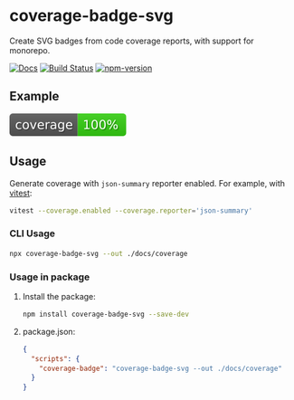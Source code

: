 # coverage-badge-svg

Create SVG badges from code coverage reports, with support for monorepo.

[![Docs](https://img.shields.io/badge/Docs-read-%23fdf9f5)](https://crimx.github.io/coverage-badge-svg/)
[![Build Status](https://github.com/crimx/coverage-badge-svg/actions/workflows/build.yml/badge.svg)](https://github.com/crimx/coverage-badge-svg/actions/workflows/build.yml)
[![npm-version](https://img.shields.io/npm/v/coverage-badge-svg.svg)](https://www.npmjs.com/package/coverage-badge-svg)

## Example

![demo](https://raw.githubusercontent.com/crimx/coverage-badge-svg/refs/heads/gh-pages/coverage-badges/coverage-badge-svg.svg)

## Usage

Generate coverage with `json-summary` reporter enabled. For example, with [vitest](https://vitest.dev/guide/reporters):

```bash
vitest --coverage.enabled --coverage.reporter='json-summary'
```

### CLI Usage

```bash
npx coverage-badge-svg --out ./docs/coverage
```

### Usage in package

1. Install the package:
   ```bash
   npm install coverage-badge-svg --save-dev
   ```
2. package.json:
   ```json
   {
     "scripts": {
       "coverage-badge": "coverage-badge-svg --out ./docs/coverage"
     }
   }
   ```
